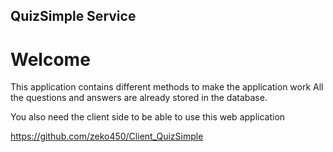## QuizSimple Service
# Welcome

This application contains different methods to make the application work
All the questions and answers are already stored in the database.

You also need the client side to be able to use this web application

https://github.com/zeko450/Client_QuizSimple


